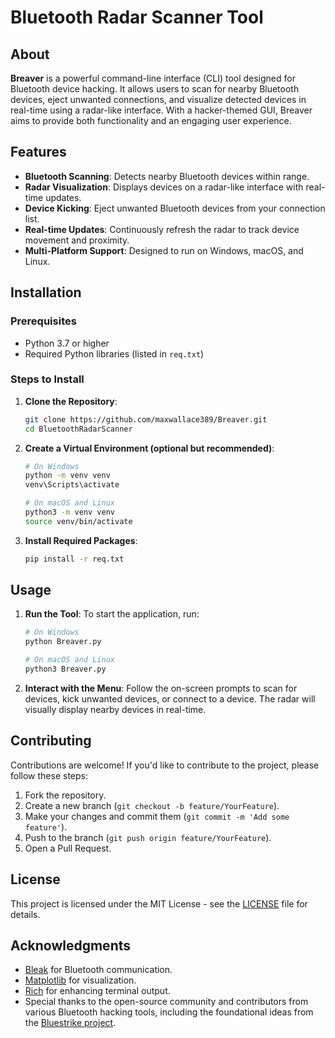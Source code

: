 
# Bluetooth Radar Scanner Tool

## About

**Breaver** is a powerful command-line interface (CLI) tool designed for Bluetooth device hacking. It allows users to scan for nearby Bluetooth devices, eject unwanted connections, and visualize detected devices in real-time using a radar-like interface. With a hacker-themed GUI, Breaver aims to provide both functionality and an engaging user experience.

## Features

- **Bluetooth Scanning**: Detects nearby Bluetooth devices within range.
- **Radar Visualization**: Displays devices on a radar-like interface with real-time updates.
- **Device Kicking**: Eject unwanted Bluetooth devices from your connection list.
- **Real-time Updates**: Continuously refresh the radar to track device movement and proximity.
- **Multi-Platform Support**: Designed to run on Windows, macOS, and Linux.

## Installation

### Prerequisites

- Python 3.7 or higher
- Required Python libraries (listed in `req.txt`)

### Steps to Install

1. **Clone the Repository**:
   ```bash
   git clone https://github.com/maxwallace389/Breaver.git
   cd BluetoothRadarScanner
   ```

2. **Create a Virtual Environment (optional but recommended)**:
   ```bash
   # On Windows
   python -m venv venv
   venv\Scripts\activate

   # On macOS and Linux
   python3 -m venv venv
   source venv/bin/activate
   ```

3. **Install Required Packages**:
   ```bash
   pip install -r req.txt
   ```

## Usage

1. **Run the Tool**:
   To start the application, run:
   ```bash
   # On Windows
   python Breaver.py

   # On macOS and Linux
   python3 Breaver.py
   ```

2. **Interact with the Menu**:
   Follow the on-screen prompts to scan for devices, kick unwanted devices, or connect to a device. The radar will visually display nearby devices in real-time.

## Contributing

Contributions are welcome! If you'd like to contribute to the project, please follow these steps:

1. Fork the repository.
2. Create a new branch (`git checkout -b feature/YourFeature`).
3. Make your changes and commit them (`git commit -m 'Add some feature'`).
4. Push to the branch (`git push origin feature/YourFeature`).
5. Open a Pull Request.

## License

This project is licensed under the MIT License - see the [LICENSE](LICENSE) file for details.

## Acknowledgments

- [Bleak](https://pypi.org/project/bleak/) for Bluetooth communication.
- [Matplotlib](https://matplotlib.org/) for visualization.
- [Rich](https://rich.readthedocs.io/en/stable/) for enhancing terminal output.
- Special thanks to the open-source community and contributors from various Bluetooth hacking tools, including the foundational ideas from the [Bluestrike project](https://github.com/StealthIQ/Bluestrike.git).
